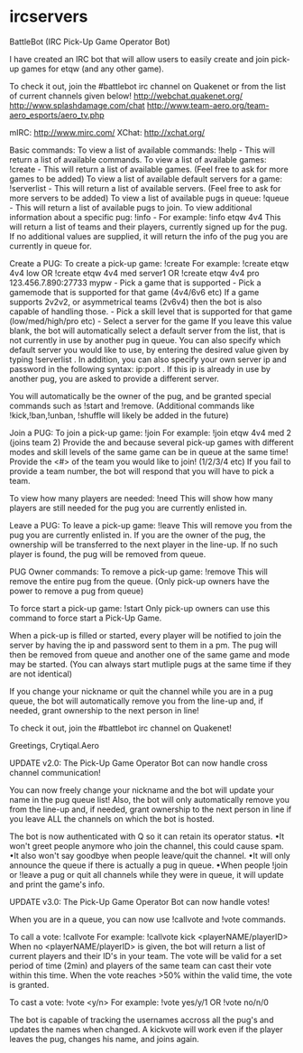 # ircservers
BattleBot (IRC Pick-Up Game Operator Bot)

I have created an IRC bot that will allow users to easily create and join pick-up games for etqw (and any other game).

To check it out, join the #battlebot irc channel on Quakenet or from the list of current channels given below! 
http://webchat.quakenet.org/ 
http://www.splashdamage.com/chat 
http://www.team-aero.org/team-aero_esports/aero_tv.php

mIRC: http://www.mirc.com/ 
XChat: http://xchat.org/

Basic commands:
To view a list of available commands: !help - This will return a list of available commands.
To view a list of available games: !create - This will return a list of available games. (Feel free to ask for more games to be added)
To view a list of available default servers for a game: !serverlist - This will return a list of available servers. (Feel free to ask for more servers to be added)
To view a list of available pugs in queue: !queue - This will return a list of available pugs to join.
To view additional information about a specific pug: !info - For example: !info etqw 4v4 This will return a list of teams and their players, currently signed up for the pug. If no additional values are supplied, it will return the info of the pug you are currently in queue for.


Create a PUG:
To create a pick-up game: !create <game> <mode> <skill> <server>
For example: !create etqw 4v4 low OR !create etqw 4v4 med server1 OR !create etqw 4v4 pro 123.456.7.890:27733 mypw 
<game> - Pick a game that is supported
<mode> - Pick a gamemode that is supported for that game (4v4/6v6 etc) If a game supports 2v2v2, or asymmetrical teams (2v6v4) then the bot is also capable of handling those.
<skill> - Pick a skill level that is supported for that game (low/med/high/pro etc)
<server> - Select a server for the game 
If you leave this value blank, the bot will automatically select a default server from the list, that is not currently in use by another pug in queue.
You can also specify which default server you would like to use, by entering the desired value given by typing !serverlist . 
In addition, you can also specify your own server ip and password in the following syntax: ip:port . 
If this ip is already in use by another pug, you are asked to provide a different server.

You will automatically be the owner of the pug, and be granted special commands such as !start and !remove. (Additional commands like !kick,!ban,!unban, !shuffle will likely be added in the future)


Join a PUG:
To join a pick-up game: !join 
For example: !join etqw 4v4 med 2 (joins team 2) 
Provide the <mode> and <skill> because several pick-up games with different modes and skill levels of the same game can be in queue at the same time! 
Provide the <#> of the team you would like to join! (1/2/3/4 etc) If you fail to provide a team number, the bot will respond that you will have to pick a team.

To view how many players are needed: !need 
This will show how many players are still needed for the pug you are currently enlisted in.


Leave a PUG:
To leave a pick-up game: !leave 
This will remove you from the pug you are currently enlisted in. 
If you are the owner of the pug, the ownership will be transferred to the next player in the line-up. 
If no such player is found, the pug will be removed from queue.


PUG Owner commands:
To remove a pick-up game: !remove 
This will remove the entire pug from the queue. (Only pick-up owners have the power to remove a pug from queue)

To force start a pick-up game: !start 
Only pick-up owners can use this command to force start a Pick-Up Game.

When a pick-up is filled or started, every player will be notified to join the server by having the ip and password sent to them in a pm. 
The pug will then be removed from queue and another one of the same game and mode may be started. (You can always start mutliple pugs at the same time if they are not identical)

If you change your nickname or quit the channel while you are in a pug queue, the bot will automatically remove you from the line-up and, if needed, grant ownership to the next person in line!

To check it out, join the #battlebot irc channel on Quakenet!

Greetings, Crytiqal.Aero

UPDATE v2.0: The Pick-Up Game Operator Bot can now handle cross channel communication!

You can now freely change your nickname and the bot will update your name in the pug queue list! 
Also, the bot will only automatically remove you from the line-up and, if needed, grant ownership to the next person in line if you leave ALL the channels on which the bot is hosted. 

The bot is now authenticated with Q so it can retain its operator status.
•It won't greet people anymore who join the channel, this could cause spam.
•It also won't say goodbye when people leave/quit the channel.
•It will only announce the queue if there is actually a pug in queue.
•When people !join or !leave a pug or quit all channels while they were in queue, it will update and print the game's info.

UPDATE v3.0: The Pick-Up Game Operator Bot can now handle votes!

When you are in a queue, you can now use !callvote and !vote commands.

To call a vote: !callvote <mode>
For example: !callvote kick <playerNAME/playerID>
When no <playerNAME/playerID> is given, the bot will return a list of current players and their ID's in your team.
The vote will be valid for a set period of time (2min) and players of the same team can cast their vote within this time.
When the vote reaches >50% within the valid time, the vote is granted.

To cast a vote: !vote <y/n>
For example: !vote yes/y/1 OR !vote no/n/0

The bot is capable of tracking the usernames accross all the pug's and updates the names when changed.
A kickvote will work even if the player leaves the pug, changes his name, and joins again.
